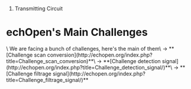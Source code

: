 1.  Transmitting Circuit

<div class="jumbotron">
<h1>
<span class="mw-headline" id="Cabals">echOpen's Main Challenges </span>

</h1>
\
We are facing a bunch of challenges, here's the main of them\
-&gt; **[Challenge scan
conversion](http://echopen.org/index.php?title=Challenge_scan_conversion)**\
-&gt; **[Challenge detection
signal](http://echopen.org/index.php?title=Challenge_detection_signal/)**\
-&gt; **[Challenge filtrage
signal](http://echopen.org/index.php?title=Challenge_filtrage_signal/)**

</div>
